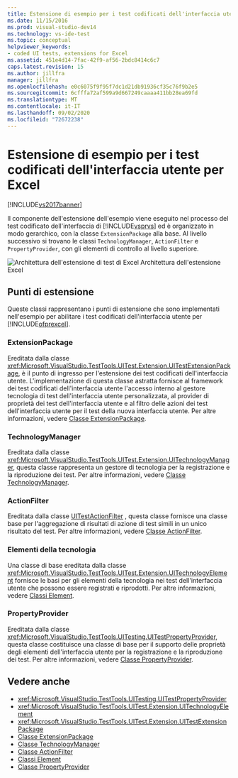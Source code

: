```yaml
---
title: Estensione di esempio per i test codificati dell'interfaccia utente per Excel | Microsoft Docs
ms.date: 11/15/2016
ms.prod: visual-studio-dev14
ms.technology: vs-ide-test
ms.topic: conceptual
helpviewer_keywords:
- coded UI tests, extensions for Excel
ms.assetid: 451e4d14-7fac-42f9-af56-2bdc8414c6c7
caps.latest.revision: 15
ms.author: jillfra
manager: jillfra
ms.openlocfilehash: e0c6075f9f95f7dc1d21db91936cf35c76f9b2e5
ms.sourcegitcommit: 6cfffa72af599a9d667249caaaa411bb28ea69fd
ms.translationtype: MT
ms.contentlocale: it-IT
ms.lasthandoff: 09/02/2020
ms.locfileid: "72672238"
---
```

# <a name="sample-coded-ui-test-extension-for-excel"></a>Estensione di esempio per i test codificati dell'interfaccia utente per Excel
[!INCLUDE[vs2017banner](../includes/vs2017banner.md)]

Il componente dell'estensione dell'esempio viene eseguito nel processo del test codificato dell'interfaccia di [!INCLUDE[vsprvs](../includes/vsprvs-md.md)] ed è organizzato in modo gerarchico, con la classe `ExtensionPackage` alla base. Al livello successivo si trovano le classi `TechnologyManager`, `ActionFilter` e `PropertyProvider`, con gli elementi di controllo al livello superiore.

 ![Architettura dell'estensione di test di Excel](../test/media/excel-extarch.png "Excel_ExtArch") Architettura dell'estensione Excel

## <a name="extension-points"></a>Punti di estensione
 Queste classi rappresentano i punti di estensione che sono implementati nell'esempio per abilitare i test codificati dell'interfaccia utente per [!INCLUDE[ofprexcel](../includes/ofprexcel-md.md)].

### <a name="extensionpackage"></a>ExtensionPackage
 Ereditata dalla classe <xref:Microsoft.VisualStudio.TestTools.UITest.Extension.UITestExtensionPackage>, è il punto di ingresso per l'estensione dei test codificati dell'interfaccia utente. L'implementazione di questa classe astratta fornisce al framework dei test codificati dell'interfaccia utente l'accesso interno al gestore tecnologia di test dell'interfaccia utente personalizzata, al provider di proprietà dei test dell'interfaccia utente e al filtro delle azioni dei test dell'interfaccia utente per il test della nuova interfaccia utente. Per altre informazioni, vedere [Classe ExtensionPackage](../test/sample-excel-extension-extensionpackage-class.md).

### <a name="technologymanager"></a>TechnologyManager
 Ereditata dalla classe <xref:Microsoft.VisualStudio.TestTools.UITest.Extension.UITechnologyManager>, questa classe rappresenta un gestore di tecnologia per la registrazione e la riproduzione dei test. Per altre informazioni, vedere [Classe TechnologyManager](../test/sample-excel-extension-technologymanager-class.md).

### <a name="actionfilter"></a>ActionFilter
 Ereditata dalla classe [UITestActionFilter](/previous-versions/visualstudio/visual-studio-2012/dd985757(v=vs.110)) , questa classe fornisce una classe base per l'aggregazione di risultati di azione di test simili in un unico risultato del test. Per altre informazioni, vedere [Classe ActionFilter](../test/sample-excel-extension-actionfilter-class.md).

### <a name="technology-elements"></a>Elementi della tecnologia
 Una classe di base ereditata dalla classe <xref:Microsoft.VisualStudio.TestTools.UITest.Extension.UITechnologyElement> fornisce le basi per gli elementi della tecnologia nei test dell'interfaccia utente che possono essere registrati e riprodotti. Per altre informazioni, vedere [Classi Element](../test/sample-excel-extension-element-classes.md).

### <a name="propertyprovider"></a>PropertyProvider
 Ereditata dalla classe <xref:Microsoft.VisualStudio.TestTools.UITesting.UITestPropertyProvider>, questa classe costituisce una classe di base per il supporto delle proprietà degli elementi dell'interfaccia utente per la registrazione e la riproduzione dei test. Per altre informazioni, vedere [Classe PropertyProvider](../test/sample-excel-extension-propertyprovider-class.md).

## <a name="see-also"></a>Vedere anche

- <xref:Microsoft.VisualStudio.TestTools.UITesting.UITestPropertyProvider>
- <xref:Microsoft.VisualStudio.TestTools.UITest.Extension.UITechnologyElement>
- <xref:Microsoft.VisualStudio.TestTools.UITest.Extension.UITestExtensionPackage>
- [Classe ExtensionPackage](../test/sample-excel-extension-extensionpackage-class.md)
- [Classe TechnologyManager](../test/sample-excel-extension-technologymanager-class.md)
- [Classe ActionFilter](../test/sample-excel-extension-actionfilter-class.md)
- [Classi Element](../test/sample-excel-extension-element-classes.md)
- [Classe PropertyProvider](../test/sample-excel-extension-propertyprovider-class.md)
